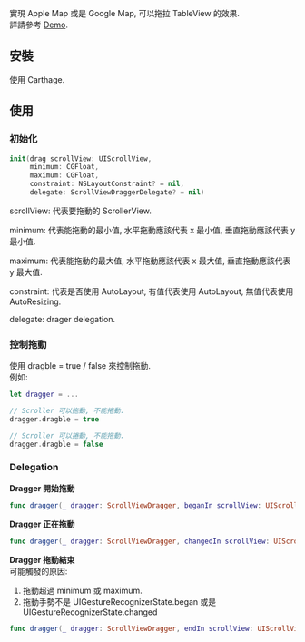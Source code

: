實現 Apple Map 或是 Google Map, 可以拖拉 TableView 的效果.  
詳請參考 [Demo](Demo).

## 安裝 ##
使用 Carthage.


## 使用 ##



### 初始化 ###

```swift
init(drag scrollView: UIScrollView,
     minimum: CGFloat,
     maximum: CGFloat,
     constraint: NSLayoutConstraint? = nil,
     delegate: ScrollViewDraggerDelegate? = nil)
```

scrollView: 代表要拖動的 ScrollerView.

minimum: 代表能拖動的最小值, 水平拖動應該代表 x 最小值, 垂直拖動應該代表 y 最小值.

maximum: 代表能拖動的最大值, 水平拖動應該代表 x 最大值, 垂直拖動應該代表 y 最大值.

constraint: 代表是否使用 AutoLayout, 有值代表使用 AutoLayout, 無值代表使用AutoResizing.

delegate: drager delegation.



###  控制拖動 ###
使用 dragble = true / false 來控制拖動.  
例如:

```swift
let dragger = ...

// Scroller 可以拖動, 不能捲動.
dragger.dragble = true

// Scroller 可以捲動, 不能拖動.
dragger.dragble = false
```



### Delegation ###

**Dragger 開始拖動**

```swift
func dragger(_ dragger: ScrollViewDragger, beganIn scrollView: UIScrollView, constraint: NSLayoutConstraint?)
```

**Dragger 正在拖動**

```swift
func dragger(_ dragger: ScrollViewDragger, changedIn scrollView: UIScrollView, constraint: NSLayoutConstraint?)
```

**Dragger 拖動結束**  
可能觸發的原因:

1. 拖動超過 minimum 或 maximum.
2. 拖動手勢不是 UIGestureRecognizerState.began 或是 UIGestureRecognizerState.changed

```swift
func dragger(_ dragger: ScrollViewDragger, endIn scrollView: UIScrollView, constraint: NSLayoutConstraint?)
```